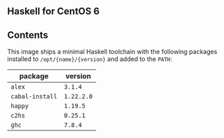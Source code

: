 Haskell for CentOS 6
--------------------

## Contents

This image ships a minimal Haskell toolchain with the following packages installed to
`/opt/{name}/{version}` and added to the `PATH`:

| package         | version    |
|-----------------|------------|
| `alex`          | `3.1.4`    |
| `cabal-install` | `1.22.2.0` |
| `happy`         | `1.19.5`   |
| `c2hs`          | `0.25.1`   |
| `ghc`           | `7.8.4`    |

